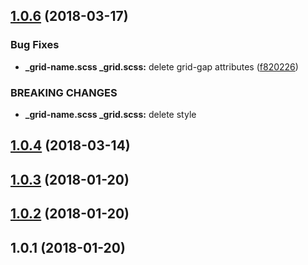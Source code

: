 <a name="1.0.6"></a>
## [1.0.6](https://github.com/vxhly/grid-scss/compare/1.0.4...1.0.6) (2018-03-17)


### Bug Fixes

* **_grid-name.scss _grid.scss:** delete grid-gap attributes ([f820226](https://github.com/vxhly/grid-scss/commit/f820226))


### BREAKING CHANGES

* **_grid-name.scss _grid.scss:** delete style



<a name="1.0.4"></a>
## [1.0.4](https://github.com/vxhly/grid-scss/compare/1.0.3...1.0.4) (2018-03-14)



<a name="1.0.3"></a>
## [1.0.3](https://github.com/vxhly/grid-scss/compare/1.0.2...1.0.3) (2018-01-20)



<a name="1.0.2"></a>
## [1.0.2](https://github.com/vxhly/grid-scss/compare/1.0.1...1.0.2) (2018-01-20)



<a name="1.0.1"></a>
## 1.0.1 (2018-01-20)



